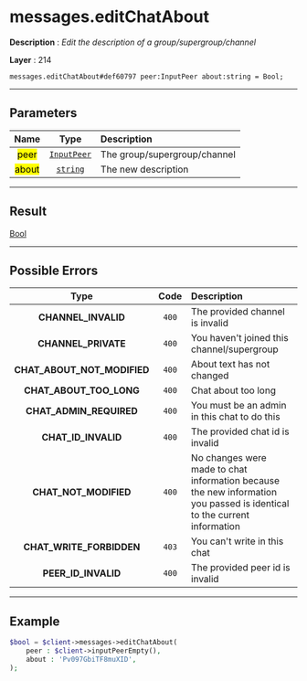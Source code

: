 # messages.editChatAbout

**Description** : *Edit the description of a group/supergroup/channel*

**Layer** : 214

```tl
messages.editChatAbout#def60797 peer:InputPeer about:string = Bool;
```

---

## Parameters

| Name | Type | Description |
| :---: | :---: | :--- |
| <mark>peer</mark> | [`InputPeer`](type/InputPeer) | The group/supergroup/channel |
| <mark>about</mark> | [`string`](type/string) | The new description |

---

## Result

[Bool](type/Bool)

---

## Possible Errors

| Type | Code | Description |
| :---: | :---: | :--- |
| **CHANNEL_INVALID** | `400` | The provided channel is invalid |
| **CHANNEL_PRIVATE** | `400` | You haven't joined this channel/supergroup |
| **CHAT_ABOUT_NOT_MODIFIED** | `400` | About text has not changed |
| **CHAT_ABOUT_TOO_LONG** | `400` | Chat about too long |
| **CHAT_ADMIN_REQUIRED** | `400` | You must be an admin in this chat to do this |
| **CHAT_ID_INVALID** | `400` | The provided chat id is invalid |
| **CHAT_NOT_MODIFIED** | `400` | No changes were made to chat information because the new information you passed is identical to the current information |
| **CHAT_WRITE_FORBIDDEN** | `403` | You can't write in this chat |
| **PEER_ID_INVALID** | `400` | The provided peer id is invalid |

---

## Example

```php
$bool = $client->messages->editChatAbout(
	peer : $client->inputPeerEmpty(),
	about : 'Pv097GbiTF8muXID',
);
```